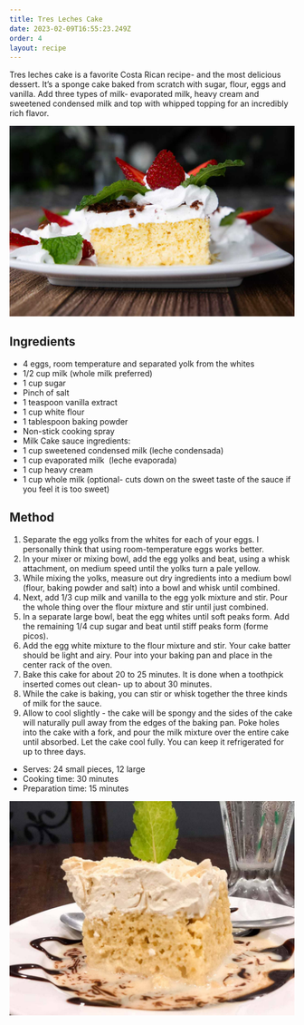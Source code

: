 ```yaml
---
title: Tres Leches Cake
date: 2023-02-09T16:55:23.249Z
order: 4
layout: recipe
---
```

Tres leches cake is a favorite Costa Rican recipe- and the most delicious dessert. It’s a sponge cake baked from scratch with sugar, flour, eggs and vanilla. Add three types of milk- evaporated milk, heavy cream and sweetened condensed milk and top with whipped topping for an incredibly rich flavor.  

![](../uploads/costa-rican-tres-leches-recipe.jpg "Photo by Christa Jimenez")

## Ingredients

* 4 eggs, room temperature and separated yolk from the whites
* 1/2 cup milk (whole milk preferred)
* 1 cup sugar
* Pinch of salt
* 1 teaspoon vanilla extract 
* 1 cup white flour
* 1 tablespoon baking powder
* Non-stick cooking spray
* Milk Cake sauce ingredients:
* 1 cup sweetened condensed milk (leche condensada)
* 1 cup evaporated milk  (leche evaporada)
* 1 cup heavy cream
* 1 cup whole milk (optional- cuts down on the sweet taste of the sauce if you feel it is too sweet)

## Method

1. Separate the egg yolks from the whites for each of your eggs. I personally think that using room-temperature eggs works better.
2. In your mixer or mixing bowl, add the egg yolks and beat, using a whisk attachment, on medium speed until the yolks turn a pale yellow.
3. While mixing the yolks, measure out dry ingredients into a medium bowl (flour, baking powder and salt) into a bowl and whisk until combined. 
4. Next, add 1/3 cup milk and vanilla to the egg yolk mixture and stir. Pour the whole thing over the flour mixture and stir until just combined. 
5. In a separate large bowl, beat the egg whites until soft peaks form. Add the remaining 1/4 cup sugar and beat until stiff peaks form (forme picos).
6. Add the egg white mixture to the flour mixture and stir. Your cake batter should be light and airy. Pour into your baking pan and place in the center rack of the oven.
7. Bake this cake for about 20 to 25 minutes. It is done when a toothpick inserted comes out clean- up to about 30 minutes. 
8. While the cake is baking, you can stir or whisk together the three kinds of milk for the sauce. 
9. Allow to cool slightly - the cake will be spongy and the sides of the cake will naturally pull away from the edges of the baking pan. Poke holes into the cake with a fork, and pour the milk mixture over the entire cake until absorbed. Let the cake cool fully. You can keep it refrigerated for up to three days.

* Serves: 24 small pieces, 12 large
* Cooking time: 30 minutes
* Preparation time: 15 minutes

![](../uploads/tres-leches-receta-costa-rica.jpg "Photo by Stephanie")